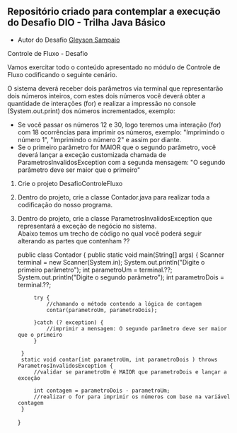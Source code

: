 ## Repositório criado para contemplar a execução do Desafio DIO - Trilha Java Básico

- Autor do Desafio
 [Gleyson Sampaio](https://github.com/glysns)

Controle de Fluxo - Desafio

Vamos exercitar todo o conteúdo apresentado no módulo de Controle de Fluxo codificando o seguinte cenário.  

O sistema deverá receber dois parâmetros via terminal que representarão dois números inteiros, com estes dois números você deverá obter a quantidade de interações (for) e   realizar a impressão no console (System.out.print) dos números incrementados, exemplo:

   - Se você passar os números 12 e 30, logo teremos uma interação (for) com 18 ocorrências para imprimir os números, exemplo: "Imprimindo o número 1", "Imprimindo o número 2" e   assim por diante.  
   - Se o primeiro parâmetro for MAIOR que o segundo parâmetro, você deverá lançar a exceção customizada chamada de ParametrosInvalidosException com a segunda mensagem: "O segundo   parâmetro deve ser maior que o primeiro"  

1. Crie o projeto DesafioControleFluxo  
2. Dentro do projeto, crie a classe Contador.java para realizar toda a codificação do nosso programa.  
3. Dentro do projeto, crie a classe ParametrosInvalidosException que representará a exceção de negócio no sistema.  
Abaixo temos um trecho de código no qual você poderá seguir alterando as partes que contenham ??  

    public class Contador {
        public static void main(String[] args) {
            Scanner terminal = new Scanner(System.in);
            System.out.println("Digite o primeiro parâmetro");
            int parametroUm = terminal.??;
            System.out.println("Digite o segundo parâmetro");
            int parametroDois = terminal.??;
            
            try {
                //chamando o método contendo a lógica de contagem
                contar(parametroUm, parametroDois);
            
            }catch (? exception) {
                //imprimir a mensagem: O segundo parâmetro deve ser maior que o primeiro
            }
            
        }
        static void contar(int parametroUm, int parametroDois ) throws ParametrosInvalidosException {
            //validar se parametroUm é MAIOR que parametroDois e lançar a exceção
            
            int contagem = parametroDois - parametroUm;
            //realizar o for para imprimir os números com base na variável contagem
        }
    }
